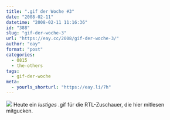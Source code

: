 ```yaml
---
title: ".gif der Woche #3"
date: "2008-02-11"
datetime: "2008-02-11 11:16:36"
id: "388"
slug: "gif-der-woche-3"
url: "https://eay.cc/2008/gif-der-woche-3/"
author: "eay"
format: "post"
categories:
  - 0815
  - the-others
tags:
  - gif-der-woche
meta:
  - yourls_shorturl: "https://eay.li/7h"
---
```


![](/uploads/2008/fallgif.gif) Heute ein _lustiges_ .gif für die RTL-Zuschauer, die hier mitlesen mitgucken.
